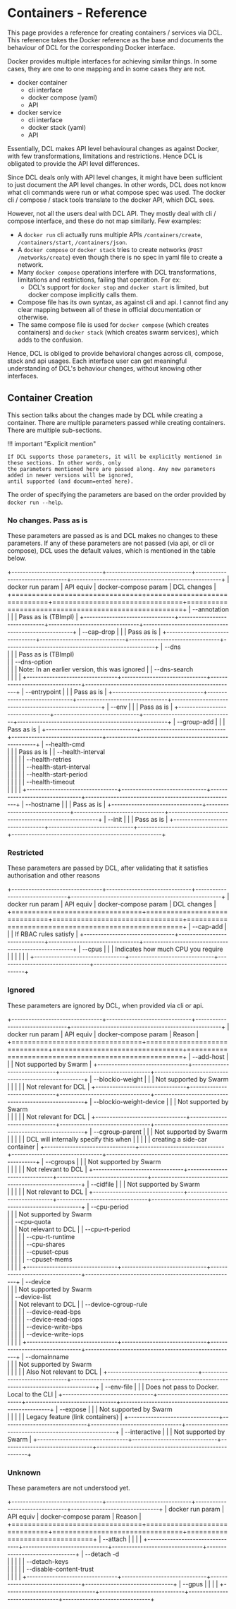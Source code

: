 # Containers - Reference

This page provides a reference for creating containers / services via DCL. This reference
takes the Docker reference as the base and documents the behaviour of DCL for the corresponding Docker interface.

Docker provides multiple interfaces for achieving similar things. In some cases, they are one to one mapping
and in some cases they are not.

* docker container
    - cli interface
    - docker compose (yaml)
    - API
* docker service  
    - cli interface
    - docker stack (yaml)
    - API

Essentially, DCL makes API level behavioural changes as against Docker, with few
transformations, limitations and restrictions. Hence DCL is obligated to provide the API
level differences.

Since DCL deals only with API level changes, it might have been sufficient to just
document the API level changes. In other words, DCL does not know what cli commands
were run or what compose spec was used. The docker cli / compose / stack tools translate
to the docker API, which DCL sees.

However, not all the users deal with DCL API. They mostly deal with cli / compose interface,
and these do not map similarly. Few examples:

*  A `docker run` cli actually runs multiple APIs `/containers/create`, 
`/containers/start`, `/containers/json`.
*  A `docker compose` or `docker stack` tries to create
networks (`POST /networks/create`) even though there is no spec in yaml file to create a network.
*  Many `docker compose` operations interfere with DCL transformations, limitations and restrictions,
failing that operation. For ex:
    -  DCL's support for `docker stop` and `docker start` is limited, but docker compose implicitly 
    calls them.
*  Compose file has its own syntax, as against cli and api. I cannot find any clear mapping between
all of these in official documentation or otherwise.
*  The same compose file is used for `docker compose` (which creates containers) and `docker stack`
(which creates swarm services), which adds to the confusion.

Hence, DCL is obliged to provide behavioral changes across cli, compose, stack and api usages. Each interface user
can get meaningful understanding of DCL's behaviour changes, without knowing other interfaces.

## Container Creation

This section talks about the changes made by DCL while creating a container. There are multiple parameters passed
while creating containers. There are multiple sub-sections.

!!! important "Explicit mention"

    If DCL supports those parameters, it will be explicitly mentioned in these sections. In other words, only
    the parameters mentioned here are passed along. Any new parameters added in newer versions will be ignored,
    until supported (and documn=ented here).

The order of specifying the parameters are based on the order provided by `docker run --help`.

### No changes. Pass as is

These parameters are passed as is and DCL makes no changes to these parameters. If any of these parameters are not
passed (via api, or cli or compose), DCL uses the default values, which is mentioned in the table below.


+--------------------------------+------------------------------+--------------------------------+-----------------------------------------------------+
|   docker run param             |  API equiv                   |  docker-compose param          |  DCL changes                                        |
+================================+==============================+================================+=====================================================+
| --annotation                   |                              |                                | Pass as is (TBImpl)                                 |
+--------------------------------+------------------------------+--------------------------------+-----------------------------------------------------+
| --cap-drop                     |                              |                                | Pass as is                                          |
+--------------------------------+------------------------------+--------------------------------+-----------------------------------------------------+
| --dns                     <br> |                              |                                | Pass as is (TBImpl) <br>                            |
| --dns-option              <br> |                              |                                | Note: In an earlier version, this was ignored       |
| --dns-search              <br> |                              |                                |                                                     |
+--------------------------------+------------------------------+--------------------------------+-----------------------------------------------------+
| --entrypoint                   |                              |                                | Pass as is                                          |
+--------------------------------+------------------------------+--------------------------------+-----------------------------------------------------+
| --env                          |                              |                                | Pass as is                                          |
+--------------------------------+------------------------------+--------------------------------+-----------------------------------------------------+
| --group-add                    |                              |                                | Pass as is                                          |
+--------------------------------+------------------------------+--------------------------------+-----------------------------------------------------+
| --health-cmd              <br> |                              |                                | Pass as is                                          |
| --health-interval         <br> |                              |                                |                                                     |
| --health-retries          <br> |                              |                                |                                                     |
| --health-start-interval   <br> |                              |                                |                                                     |
| --health-start-period     <br> |                              |                                |                                                     |
| --health-timeout          <br> |                              |                                |                                                     |
+--------------------------------+------------------------------+--------------------------------+-----------------------------------------------------+
| --hostname                     |                              |                                | Pass as is                                          |
+--------------------------------+------------------------------+--------------------------------+-----------------------------------------------------+
| --init                         |                              |                                | Pass as is                                          |
+--------------------------------+------------------------------+--------------------------------+-----------------------------------------------------+


### Restricted

These parameters are passed by DCL, after validating that it satisfies authorisation and other reasons

+--------------------------------+------------------------------+--------------------------------+-----------------------------------------------------+
|   docker run param             |  API equiv                   |  docker-compose param          |  DCL changes                                        |
+================================+==============================+================================+=====================================================+
| --cap-add                      |                              |                                | If RBAC rules satisfy                               |
+--------------------------------+------------------------------+--------------------------------+-----------------------------------------------------+
| --cpus                         |                              |                                | Indicates how much CPU you require <br>             |
|                                |                              |                                |                                                     |
+--------------------------------+------------------------------+--------------------------------+-----------------------------------------------------+

### Ignored

These parameters are ignored by DCL, when provided via cli or api.

+--------------------------------+------------------------------+--------------------------------+-----------------------------------------------------+
|   docker run param             |  API equiv                   |  docker-compose param          |  Reason                                             |
+================================+==============================+================================+=====================================================+
| --add-host                     |                              |                                | Not supported by Swarm                              |
+--------------------------------+------------------------------+--------------------------------+-----------------------------------------------------+
| --blockio-weight               |                              |                                | Not supported by Swarm <br>                         |
|                                |                              |                                | Not relevant for DCL                                |
+--------------------------------+------------------------------+--------------------------------+-----------------------------------------------------+
| --blockio-weight-device        |                              |                                | Not supported by Swarm <br>                         |
|                                |                              |                                | Not relevant for DCL                                |
+--------------------------------+------------------------------+--------------------------------+-----------------------------------------------------+
| --cgroup-parent                |                              |                                | Not supported by Swarm <br>                         |
|                                |                              |                                | DCL will internally specify this when               |
|                                |                              |                                |  creating a side-car container                      |
+--------------------------------+------------------------------+--------------------------------+-----------------------------------------------------+
| --cgroups                      |                              |                                | Not supported by Swarm <br>                         |
|                                |                              |                                | Not relevant to DCL                                 |
+--------------------------------+------------------------------+--------------------------------+-----------------------------------------------------+
| --cidfile                      |                              |                                | Not supported by Swarm <br>                         |
|                                |                              |                                | Not relevant to DCL                                 |
+--------------------------------+------------------------------+--------------------------------+-----------------------------------------------------+
| --cpu-period     <br>          |                              |                                | Not supported by Swarm <br>                         |
| --cpu-quota      <br>          |                              |                                | Not relevant to DCL                                 |
| --cpu-rt-period  <br>          |                              |                                |                                                     |
| --cpu-rt-runtime <br>          |                              |                                |                                                     |
| --cpu-shares     <br>          |                              |                                |                                                     |
| --cpuset-cpus    <br>          |                              |                                |                                                     |
| --cpuset-mems    <br>          |                              |                                |                                                     |
+--------------------------------+------------------------------+--------------------------------+-----------------------------------------------------+
| --device         <br>          |                              |                                | Not supported by Swarm <br>                         |
| --device-list         <br>     |                              |                                | Not relevant to DCL                                 |
| --device-cgroup-rule  <br>     |                              |                                |                                                     |
| --device-read-bps     <br>     |                              |                                |                                                     |
| --device-read-iops    <br>     |                              |                                |                                                     |
| --device-write-bps     <br>    |                              |                                |                                                     |
| --device-write-iops    <br>    |                              |                                |                                                     |
+--------------------------------+------------------------------+--------------------------------+-----------------------------------------------------+
| --domainname           <br>    |                              |                                | Not supported by Swarm <br>                         |
|                                |                              |                                | Also Not relevant to DCL                            |
+--------------------------------+------------------------------+--------------------------------+-----------------------------------------------------+
| --env-file                     |                              |                                | Does not pass to Docker. Local to the CLI           |
+--------------------------------+------------------------------+--------------------------------+-----------------------------------------------------+
| --expose                       |                              |                                | Not supported by Swarm <br>                         |
|                                |                              |                                | Legacy feature (link containers)                    |
+--------------------------------+------------------------------+--------------------------------+-----------------------------------------------------+
| --interactive                  |                              |                                | Not supported by Swarm                              |
+--------------------------------+------------------------------+--------------------------------+-----------------------------------------------------+

### Unknown

These parameters are not understood yet.

+--------------------------------+------------------------------+--------------------------------+-------------------------------+
|   docker run param             |  API equiv                   |  docker-compose param          |  Reason                       |
+================================+==============================+================================+===============================+
| --attach                       |                              |                                |                               |
+--------------------------------+------------------------------+--------------------------------+-------------------------------+
| --detach  -d               <br>|                              |                                |                               |
| --detach-keys              <br>|                              |                                |                               |
| --disable-content-trust    <br>|                              |                                |                               |
+--------------------------------+------------------------------+--------------------------------+-------------------------------+
| --gpus                         |                              |                                |                               |
+--------------------------------+------------------------------+--------------------------------+-------------------------------+

